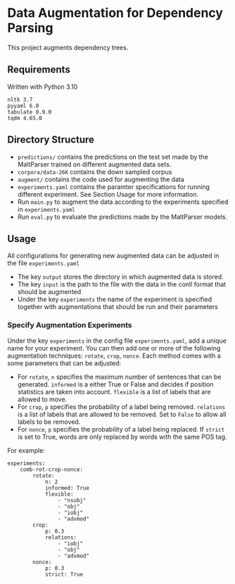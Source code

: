 # Data Augmentation for Dependency Parsing

This project augments dependency trees.

## Requirements
Written with Python 3.10

```
nltk 3.7 
pyyaml 6.0
tabulate 0.9.0
tqdm 4.65.0 
```

## Directory Structure

- `predictions/` contains the predictions on the test set made by the MaltParser trained on different augmented data sets.
- `corpora/data-26K` contains the down sampled corpus
- `augment/` contains the code used for augmenting the data
- `experiments.yaml` contains the paramter specifications for running different experiment. See Section Usage for more information.
- Run `main.py` to augment the data according to the experiments specified in `experiments.yaml`
- Run `eval.py` to evaluate the predictions made by the MaltParser models.

## Usage
All configurations for generating new augmented data can be adjusted in the file `experiments.yaml`<br>

- The key `output` stores the directory in which augmented data is stored.
- The key `input` is the path to the file with the data in the conll format that should be augmented
- Under the key `experiments` the name of the experiment is specified together with augmentations that should be run and their parameters

### Specify Augmentation Experiments
Under the key `experiments` in the config file `experiments.yaml`, add  a unique name for your experiment. You can then add one or more of the following augmentation techniques:
`rotate`, `crop`, `nonce`. Each method comes with a some parameters that can be adjusted:

- For `rotate`, `n` specifies the maximum number of sentences that can be generated. `informed` is a either True or False and decides if position statistics are taken into account. `flexible` is a list of labels that are allowed to move.
- For `crop`, `p` specifies the probability of a label being removed. `relations` is a list of labels that are allowed to be removed. Set to `False` to allow all labels to be removed.
- For `nonce`, `p` specifies the probability of a label being replaced. If `strict` is set to True, words are only replaced by words with the same POS tag.

For example:

```
experiments:
    comb-rot-crop-nonce:
        rotate:
            n: 2
            informed: True
            flexible:
                - "nsubj"
                - "obj"
                - "iobj"
                - "advmod"
        crop:
            p: 0.3
            relations:
                - "iobj"
                - "obj"
                - "advmod"
        nonce:
            p: 0.3
            strict: True
```